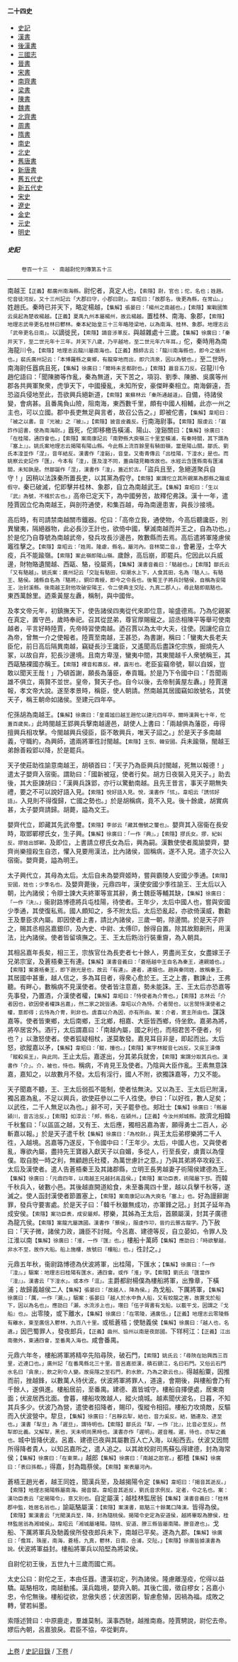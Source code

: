  



#### 二十四史

*   [史記](../a01/a01.md)
*   [漢書](../a02/a02.md)
*   [後漢書](../a03/a03.md)
*   [三國志](../a04/a04.md)
*   [晉書](../a05/a05.md)
*   [宋書](../a06/a06.md)
*   [南齊書](../a07/a07.md)
*   [梁書](../a08/a08.md)
*   [陳書](../a09/a09.md)
*   [魏書](../a10/a10.md)
*   [北齊書](../a11/a11.md)
*   [周書](../a12/a12.md)
*   [隋書](../a13/a13.md)
*   [南史](../a14/a14.md)
*   [北史](../a15/a15.md)
*   [舊唐書](../a16/a16.md)
*   [新唐書](../a17/a17.md)
*   [舊五代史](../a18/a18.md)
*   [新五代史](../a19/a19.md)
*   [宋史](../a20/a20.md)
*   [遼史](../a21/a21.md)
*   [金史](../a22/a22.md)
*   [元史](../a23/a23.md)
*   [明史](../a24/a24.md)


##### 史記
　　 `卷百一十三 ‧ 南越尉佗列傳第五十三`

* * *

南越王`【正義】都廣州南海縣。`尉佗者，真定人也，`【索隱】尉，官也；佗，名也；姓趙。佗音徒河反。又十三州記云「大郡曰守，小郡曰尉」。韋昭曰：「故郡名，後更為縣，在常山。」`姓趙氏。秦時已并天下，略定楊越，`【集解】張晏曰：「楊州之南越也。」【索隱】案戰國策云吳起為楚收楊越。【正義】夏禹九州本屬楊州，故云楊越。`置桂林、南海、象郡，`【索隱】地理志武帝更名桂林曰鬱林。秦本紀始皇三十三年略陸梁地，以為南海、桂林、象郡。地理志云「武帝更名日南」。`以謫徙民，`【索隱】謫音涉革反。`與越雜處十三歲。`【集解】徐廣曰：「秦并天下，至二世元年十三年。并天下八歲，乃平越地，至二世元年六年耳。」`佗，秦時用為南海龍川令。`【索隱】地理志云龍川屬南海也。【正義】顏師古云：「龍川南海縣也，即今之循州也。」裴氏廣州記云：「本博羅縣之東鄉，有龍穿地而出，即穴流泉，因以為號也。」`至二世時，南海尉任囂病且死，`【集解】徐廣曰：「爾時未言都尉也。」【索隱】囂音五刀反。`召龍川令趙佗語曰：「聞陳勝等作亂，秦為無道，天下苦之，項羽、劉季、陳勝、吳廣等州郡各共興軍聚衆，虎爭天下，中國擾亂，未知所安，豪傑畔秦相立。南海僻遠，吾恐盜兵侵地至此，吾欲興兵絕新道，`【索隱】案蘇林云「秦所通越道」。`自備，待諸侯變，會病甚。且番禺負山險，阻南海，東西數千里，頗有中國人相輔，此亦一州之主也，可以立國。郡中長吏無足與言者，故召公告之。」即被佗書，`【集解】韋昭曰：「被之以書。音『光被』之『被』。」【索隱】披音皮義反。`行南海尉事。`【索隱】服虔云：「囂詐作詔書，使為南海尉。」`囂死，佗即移檄告橫浦、陽山、湟谿關曰：`【集解】徐廣曰：「在桂陽，通四會也。」【索隱】案南康記云「南野縣大庾嶺三十里至橫浦，有秦時關，其下謂為『塞上』」。姚氏案地理志云揭陽有陽山縣。今此縣上流百餘里有騎田嶺，當是陽山關。鄒氏、劉氏本湟並作「涅」，音年結反。漢書作「湟谿」，音皇。又衞青傳云「出桂陽，下湟水」是也。而姚察云史記作「匯」，今本有「湟」，匯及湟不同，蓋由隨見輙改故也。水經云含匯縣南有匯浦關，未知孰是。然鄒誕作「涅」，漢書作「湟」，蓋近於古。`「盜兵且至，急絕道聚兵自守！」因稍以法誅秦所置長吏，以其黨為假守。`【索隱】案謂佗立其所親黨為郡縣之職或假守。`秦已破滅，佗即擊并桂林、象郡，自立為南越武王。`【集解】韋昭曰：「生以『武』為號，不稽於古也。」`高帝已定天下，為中國勞苦，故釋佗弗誅。漢十一年，遣陸賈因立佗為南越王，與剖符通使，和集百越，毋為南邊患害，與長沙接境。

高后時，有司請禁南越關市鐵器。佗曰：「高帝立我，通使物，今高后聽讒臣，別異蠻夷，隔絕器物，此必長沙王計也，欲倚中國，擊滅南越而并王之，自為功也。」於是佗乃自尊號為南越武帝，發兵攻長沙邊邑，敗數縣而去焉。高后遣將軍隆慮侯竈徃擊之。`【索隱】韋昭云：「姓周。隆慮，縣名，屬河內。音林閭二音。」`會暑溼，士卒大疫，兵不能踰嶺。`【索隱】案此嶺即陽山嶺。`歲餘，高后崩，即罷兵。佗因此以兵威邊，財物賂遺閩越、西甌、駱，役屬焉，`【集解】漢書音義曰：「駱越也。」【索隱】鄒氏云「又有駱越」。姚氏案：廣州記云「交趾有駱田，仰潮水上下，人食其田，名為『駱人』。有駱王、駱侯。諸縣自名為『駱將』，銅印青綬，即今之令長也。後蜀王子將兵討駱侯，自稱為安陽王，治封溪縣。後南越王尉他攻破安陽王，令二使典主交阯、九真二郡人」。尋此駱即甌駱也。`東西萬餘里。迺乘黃屋左纛，稱制，與中國侔。

及孝文帝元年，初鎮撫天下，使告諸侯四夷從代來即位意，喻盛德焉。乃為佗親冢在真定，置守邑，歲時奉祀。召其從昆弟，尊官厚賜寵之。詔丞相陳平等舉可使南越者，平言好畤陸賈，先帝時習使南越。迺召賈以為太中大夫，往使。因讓佗自立為帝，曾無一介之使報者。陸賈至南越，王甚恐，為書謝，稱曰：「蠻夷大長老夫臣佗，前日高后隔異南越，竊疑長沙王讒臣，又遙聞高后盡誅佗宗族，掘燒先人冢，以故自弃，犯長沙邊境。且南方卑溼，蠻夷中間，其東閩越千人衆號稱王，其西甌駱裸國亦稱王。`【索隱】裸音和寡反。裸，露形也。`老臣妄竊帝號，聊以自娛，豈敢以聞天王哉！」乃頓首謝，願長為藩臣，奉貢職。於是乃下令國中曰：「吾聞兩雄不俱立，兩賢不並世。皇帝，賢天子也。自今以後，去帝制黃屋左纛。」陸賈還報，孝文帝大說。遂至孝景時，稱臣，使人朝請。然南越其居國竊如故號名，其使天子，稱王朝命如諸侯。至建元四年卒。

佗孫胡為南越王。`【集解】徐廣曰：「皇甫謐曰越王趙佗以建元四年卒，爾時漢興七十年，佗蓋百歲矣。」`此時閩越王郢興兵擊南越邊邑，胡使人上書曰：「兩越俱為藩臣，毋得擅興兵相攻擊。今閩越興兵侵臣，臣不敢興兵，唯天子詔之。」於是天子多南越義，守職約，為興師，遣兩將軍徃討閩越。`【索隱】王恢、韓安國。`兵未踰嶺，閩越王弟餘善殺郢以降，於是罷兵。

天子使莊助徃諭意南越王，胡頓首曰：「天子乃為臣興兵討閩越，死無以報德！」遣太子嬰齊入宿衞。謂助曰：「國新被寇，使者行矣。胡方日夜裝入見天子。」助去後，其大臣諫胡曰：「漢興兵誅郢，亦行以驚動南越。且先王昔言，事天子期無失禮，要之不可以說好語入見。`【索隱】悅好語入見。悅，漢書作「怵」。韋昭云「誘怵好語」。`入見則不得復歸，亡國之勢也。」於是胡稱病，竟不入見。後十餘歲，胡實病甚，太子嬰齊請歸。胡薨，謚為文王。

嬰齊代立，即藏其先武帝璽。`【索隱】李郃云「藏其僭號之璽也」。`嬰齊其入宿衞在長安時，取邯鄲樛氏女，生子興。`【集解】徐廣曰：「一作『典』。」【索隱】摎氏女。摎，紀虯反。摎姓出邯鄲。`及即位，上書請立樛氏女為后，興為嗣。漢數使使者風諭嬰齊，嬰齊尚樂擅殺生自恣，懼入見要用漢法，比內諸侯，固稱病，遂不入見。遣子次公入宿衞。嬰齊薨，謚為明王。

太子興代立，其母為太后。太后自未為嬰齊姬時，嘗與霸陵人安國少季通。`【索隱】安國，姓也；少季名也。`及嬰齊薨後，元鼎四年，漢使安國少季徃諭王、王太后以入朝，比內諸侯；令辯士諫大夫終軍等宣其辭，勇士魏臣等輔其缺，`【集解】徐廣曰：「一作『決』。」`衞尉路博德將兵屯桂陽，待使者。王年少，太后中國人也，嘗與安國少季通，其使復私焉。國人頗知之，多不附太后。太后恐亂起，亦欲倚漢威，數勸王及羣臣求內屬。即因使者上書，請比內諸侯，三歲一朝，除邊關。於是天子許之，賜其丞相呂嘉銀印，及內史、中尉、太傅印，餘得自置。除其故黥劓刑，用漢法，比內諸侯。使者皆留填撫之。王、王太后飭治行裝重齎，為入朝具。

其相呂嘉年長矣，相三王，宗族官仕為長吏者七十餘人，男盡尚王女，女盡嫁王子兄弟宗室，及蒼梧秦王有連。`【集解】漢書音義曰：「蒼梧越中王自名為秦王，連親婚也。」【索隱】案蒼梧秦王，即下趙光是也，故云「有連」。連者，連姻也。趙與秦同姓，故稱秦王。`其居國中甚重，越人信之，多為耳目者，得衆心愈於王。王之上書，數諫止，王弗聽。有畔心，數稱病不見漢使者。使者皆注意嘉，勢未能誅。王、王太后亦恐嘉等先事發，乃置酒，介漢使者權，`【集解】韋昭曰：「恃使者為介冑也。」【索隱】志林云「介者因也，欲因使者權誅呂嘉」，然二家之說皆通。韋昭以介為恃。介者閒也，以言閒恃漢使者之權，意即得；云恃為介冑，則非也。虞喜以介為因，亦有所由。案：介者，賔主所由也。`謀誅嘉等。使者皆東鄉，太后南鄉，王北鄉，相嘉、大臣皆西鄉，侍坐飲。嘉弟為將，將卒居宮外。酒行，太后謂嘉曰：「南越內屬，國之利也，而相君苦不便者，何也？」以激怒使者。使者狐疑相杖，遂莫敢發。嘉見耳目非是，即起而出。太后怒，欲鏦嘉以矛，`【集解】韋昭曰：「鏦，撞也。」【索隱】案字林鏦音七凶反。又吳王濞傳「鏦殺吳王」，與此同。`王止太后。嘉遂出，分其弟兵就舍，`【索隱】案謂分取其兵也。漢書作「介」。介，被也，恃也。`稱病，不肯見王及使者。乃陰與大臣作亂。王素無意誅嘉，嘉知之，以故數月不發。太后有淫行，國人不附，欲獨誅嘉等，力又不能。

天子聞嘉不聽，王、王太后弱孤不能制，使者怯無決。又以為王、王太后已附漢，獨呂嘉為亂，不足以興兵，欲使莊參以二千人徃使。參曰：「以好徃，數人足矣；以武徃，二千人無足以為也。」辭不可，天子罷參也。郟壯士`【集解】徐廣曰：「縣屬潁川，音古洽反。」【索隱】如淳云：「郟，縣名，在潁州。」【正義】今汝州郟城縣。`故濟北相韓千秋奮曰：「以區區之越，又有王、太后應，獨相呂嘉為害，願得勇士二百人，必斬嘉以報。」於是天子遣千秋`【集解】徐廣曰：「為校尉。」`與王太后弟樛樂將二千人徃，入越境。呂嘉等乃遂反，下令國中曰：「王年少。太后，中國人也，又與使者亂，專欲內屬，盡持先王寶器入獻天子以自媚，多從人，行至長安，虜賣以為僮僕。取自脫一時之利，無顧趙氏社稷，為萬世慮計之意。」乃與其弟將卒攻殺王、太后及漢使者。遣人告蒼梧秦王及其諸郡縣，立明王長男越妻子術陽侯建德為王。`【集解】徐廣曰：「元鼎四年，以南越王兄越封高昌侯。」【索隱】案功臣表，術陽屬下邳。`而韓千秋兵入，破數小邑。其後越直開道給食，未至番禺四十里，越以兵擊千秋等，遂滅之。使人函封漢使者節置塞上，`【索隱】案南康記以為大庾名「塞上」也。`好為謾辭謝罪，發兵守要害處。於是天子曰：「韓千秋雖無成功，亦軍鋒之冠。」封其子延年為成安侯。`【索隱】案功臣表，成安屬郟。`樛樂，其姊為王太后，首願屬漢，封其子廣德為龍亢侯。`【索隱】案龍亢屬譙國。漢書作「龒侯」，服虔作卭，晉灼云龒古龍字。`乃下赦曰：「天子微，諸侯力政，譏臣不討賊。今呂嘉、建德等反，自立晏如，令罪人及江淮以南`【集解】徐廣曰：「淮，一作『匯』也。」`樓船十萬師`【集解】應劭曰：「時欲擊越，非水不至，故作大船。船上施樓，故號曰『樓船』也。」`徃討之。」

元鼎五年秋，衞尉路博德為伏波將軍，出桂陽，下匯水；`【集解】徐廣曰：「一作『湟』。」駰案︰地理志曰桂陽有匯水，通四會。或作「淮」字。【索隱】劉氏云「匯當作『湟』」。漢書云「下湟水」。或本作「洭」。`主爵都尉楊僕為樓船將軍，出豫章，下橫浦；故歸義越侯二人`【集解】張晏曰：「故越人，降為侯。」`為戈船、下厲將軍，`【集解】徐廣曰：「厲，一作『瀨』。」駰案：張晏曰「越人於水中負人船，又有蛟龍之害，故置戈於船下，因以為名也」。應劭曰「瀨，水流涉上也」。瓚曰「伍子胥書有戈船，以載干戈，因謂之『戈船』也」。`出零陵，或下離水，`【集解】徐廣曰：「在零陵，通廣信。」【正義】地理志云零陵縣有離水，東至廣信入鬱林，九百八十里。`或柢蒼梧；使馳義侯`【集解】徐廣曰：「越人也，名遺。」`因巴蜀罪人，發夜郎兵，`【正義】曲州、協州以南是夜郎國。`下䍧柯江：`【正義】江出南徼外，東通四會，至番禺入海也。`咸會番禺。

元鼎六年冬，樓船將軍將精卒先陷尋陝，破石門，`【索隱】姚氏云：「尋陝在始興西三百里，近連口也。」廣州記「在番禺縣北三十里。昔呂嘉拒漢，積石鎮江，名曰石門。又俗云石門水名曰『貪泉』，飲之則令人變。故吳隱之至石門，酌水飲，乃為之歌云也」。`得越船粟，因推而前，挫越鋒，以數萬人待伏波。伏波將軍將罪人，道遠，會期後，與樓船會乃有千餘人，遂俱進。樓船居前，至番禺。建德、嘉皆城守。樓船自擇便處，居東南面；伏波居西北面。會暮，樓船攻敗越人，縱火燒城。越素聞伏波名，日暮，不知其兵多少。伏波乃為營，遣使者招降者，賜印，復縱令相招。樓船力攻燒敵，反驅而入伏波營中。犂旦，`【集解】徐廣曰：「呂靜云犁，結也，音力奚反。結，猶連及、逮至也。」漢書「犁旦」為「遲旦」，謂待明也。【索隱】鄒氏云「犁，一作『比』，比音必至反」。然犁即比義。又解犁，黑也，天未明尚黑時也。漢書亦作「遲明」。遲音稚。遲，待也，亦犁之義也。`城中皆降伏波。呂嘉、建德已夜與其屬數百人亡入海，以船西去。伏波又因問所得降者貴人，以知呂嘉所之，遣人追之。以其故校尉司馬蘇弘得建德，封為海常侯；`【集解】徐廣曰：「在東萊。」`越郎`【集解】徐廣曰：「南越之郎官。」`都稽`【集解】徐廣曰：「表曰孫都。」`得嘉，封為臨蔡侯。`【索隱】案表屬河內。`

蒼梧王趙光者，越王同姓，聞漢兵至，及越揭陽令定`【集解】韋昭曰：「揭音其逝反。」【索隱】地理志揭陽縣屬南海。揭音桀。韋昭音其逝反，劉氏音求例反。定者，令之名也。案：漢功臣表云「定揭陽令」，意又別也。`自定屬漢；越桂林監居翁`【集解】漢書音義曰：「桂林郡中監，姓居名翁也。」`諭甌駱屬漢：`【索隱】案漢書，甌駱三十餘萬口降漢。`皆得為侯。`【索隱】案漢書云「光聞漢兵至，降，封為隨桃侯。揭陽令史定為安道侯，越將畢取為膫侯，桂林監居翁為湘城侯」。韋昭云「湘城屬堵陽。隨桃、安道、膫三縣皆屬南陽。膫音遼也」。`戈船、下厲將軍兵及馳義侯所發夜郎兵未下，南越已平矣。遂為九郡。`【集解】徐廣曰：「儋耳，珠崖，南海，蒼梧，九真，鬱林，日南，合浦，交阯。」【索隱】徐廣皆據漢書為說。`伏波將軍益封。樓船將軍兵以陷堅為將梁侯。

自尉佗初王後，五世九十三歲而國亡焉。

太史公曰：尉佗之王，本由任囂。遭漢初定，列為諸侯。隆慮離溼疫，佗得以益驕。甌駱相攻，南越動搖。漢兵臨境，嬰齊入朝。其後亡國，徵自樛女；呂嘉小忠，令佗無後。樓船從欲，怠傲失惑；伏波困窮，智慮愈殖，因禍為福。成敗之轉，譬若糾墨。

索隱述贊曰：中原鹿走，羣雄莫制。漢事西馳，越推南裔。陸賈騁說，尉佗去帝。嫪后內朝，呂嘉狼戾。君臣不協，卒從剿弃。

* * *

 [上卷](112.md) / [史記目錄](a01.md) / [下卷](114.md) /

    